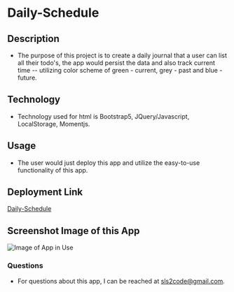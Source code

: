 # Daily-Schedule

## Description

- The purpose of this project is to create a daily journal that a user can list all their todo's, the app would persist the data and also track current time -- utilizing color scheme of green - current, grey - past and blue - future.  

## Technology

- Technology used for html is Bootstrap5, JQuery/Javascript, LocalStorage, Momentjs.

## Usage

- The user would just deploy this app and utilize the easy-to-use functionality of this app.

## Deployment Link

[Daily-Schedule]("")

## Screenshot Image of this App

![Image of App in Use]("")

### Questions

- For questions about this app, I can be reached at sls2code@gmail.com.